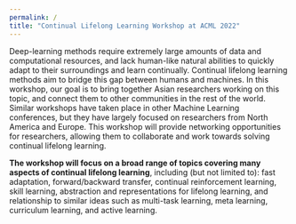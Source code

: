 ```yaml
---
permalink: /
title: "Continual Lifelong Learning Workshop at ACML 2022"
---
```


Deep-learning methods require extremely large amounts of data and computational resources, and lack human-like natural abilities to quickly adapt to their surroundings and learn continually. Continual lifelong learning methods aim to bridge this gap between humans and machines. In this workshop, our goal is to bring together Asian researchers working on this topic, and connect them to other communities in the rest of the world. Similar workshops have taken place in other Machine Learning conferences, but they have largely focused on researchers from North America and Europe. This workshop will provide networking opportunities for researchers, allowing them to collaborate and work towards solving continual lifelong learning.

**The workshop will focus on a broad range of topics covering many aspects of continual lifelong learning**, including (but not limited to): fast adaptation, forward/backward transfer, continual reinforcement learning, skill learning, abstraction and representations for lifelong learning, and relationship to similar ideas such as multi-task learning, meta learning, curriculum learning, and active learning.

